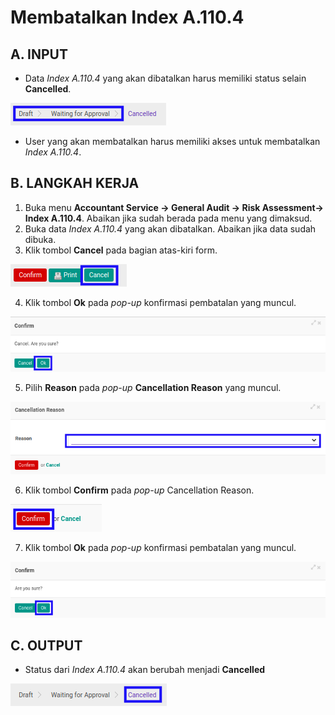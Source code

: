 # Membatalkan Index A.110.4

## A. INPUT

* Data *Index A.110.4* yang akan dibatalkan harus memiliki status selain **Cancelled**.

![](../../../img/index-a1104/status-selain-cancelled.png)

* User yang akan membatalkan harus memiliki akses untuk membatalkan *Index A.110.4*.

## B. LANGKAH KERJA

1. Buka menu **Accountant Service -> General Audit -> Risk Assessment-> Index A.110.4**. Abaikan jika sudah berada pada menu yang dimaksud.
2. Buka data *Index A.110.4* yang akan dibatalkan. Abaikan jika data sudah dibuka.
3. Klik tombol **Cancel** pada bagian atas-kiri form.

![](../../../img/index-a1104/tombol-cancel.png)

4. Klik tombol **Ok** pada *pop-up* konfirmasi pembatalan yang muncul.

![](../../../img/index-a1104/pop-up-konfirmasi-cancel.png)

5. Pilih **Reason** pada *pop-up* **Cancellation Reason** yang muncul.

![](../../../img/index-a1104/pilihan-cancellation-reason.png)

6. Klik tombol **Confirm** pada *pop-up* Cancellation Reason.

![](../../../img/index-a1104/tombol-confirm-cancel-reason.png)

7. Klik tombol **Ok** pada *pop-up* konfirmasi pembatalan yang muncul.

![](../../../img/index-a1104/tombol-ok-confirm-cancel.png)

## C. OUTPUT

* Status dari *Index A.110.4* akan berubah menjadi **Cancelled**

![](../../../img/index-a1104/status-cancelled.png)
